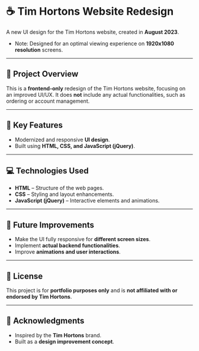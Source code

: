 # ☕ Tim Hortons Website Redesign
A new UI design for the Tim Hortons website, created in **August 2023**.
* Note: Designed for an optimal viewing experience on **1920x1080 resolution** screens.

---

## 📄 Project Overview
This is a **frontend-only** redesign of the Tim Hortons website, focusing on an improved UI/UX. It does **not** include any actual functionalities, such as ordering or account management.

---

## 🎨 Key Features
- Modernized and responsive **UI design**.
- Built using **HTML, CSS, and JavaScript (jQuery)**.

---

## 💻 Technologies Used
- **HTML** – Structure of the web pages.
- **CSS** – Styling and layout enhancements.
- **JavaScript (jQuery)** – Interactive elements and animations.

---

## 📌 Future Improvements
- Make the UI fully responsive for **different screen sizes**.
- Implement **actual backend functionalities**.
- Improve **animations and user interactions**.

---

## 📝 License
This project is for **portfolio purposes only** and is **not affiliated with or endorsed by Tim Hortons**.

---

## 🙌 Acknowledgments
- Inspired by the **Tim Hortons** brand.
- Built as a **design improvement concept**.
